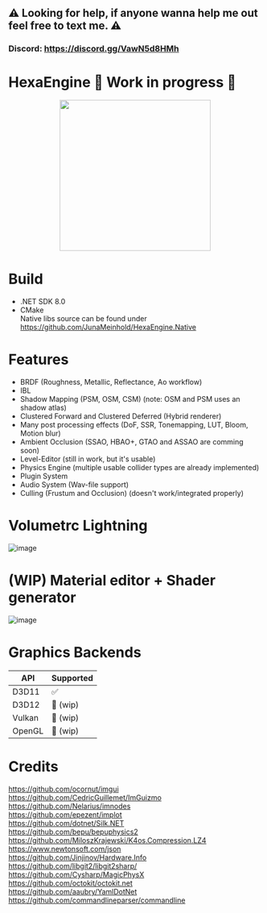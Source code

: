 ## :warning: Looking for help, if anyone wanna help me out feel free to text me. :warning:
### Discord: https://discord.gg/VawN5d8HMh

# HexaEngine :construction: Work in progress :construction:
<p align="center">
  <img width="300" height="300" src="https://raw.githubusercontent.com/JunaMeinhold/HexaEngine/master/icon.png">
</p>

# Build
- .NET SDK 8.0
- CMake<br/>
Native libs source can be found under https://github.com/JunaMeinhold/HexaEngine.Native

# Features
- BRDF (Roughness, Metallic, Reflectance, Ao workflow)
- IBL
- Shadow Mapping (PSM, OSM, CSM) (note: OSM and PSM uses an shadow atlas)
- Clustered Forward and Clustered Deferred (Hybrid renderer)
- Many post processing effects (DoF, SSR, Tonemapping, LUT, Bloom, Motion blur)
- Ambient Occlusion (SSAO, HBAO+, GTAO and ASSAO are comming soon)
- Level-Editor (still in work, but it's usable)
- Physics Engine (multiple usable collider types are already implemented)
- Plugin System
- Audio System (Wav-file support)
- Culling (Frustum and Occlusion) (doesn't work/integrated properly)

# Volumetrc Lightning
![image](https://github.com/HexaEngine/HexaEngine/assets/46632782/731a1c0b-6b97-4824-b0d9-fc71fe87c96d)


# (WIP) Material editor + Shader generator
![image](https://github.com/JunaMeinhold/HexaEngine/assets/46632782/8a3acc3d-3fad-4083-88fd-3613ffd6b30f)

# Graphics Backends
| API     | Supported          |
| ------- | ------------------ |
| D3D11   | :white_check_mark: |
| D3D12   | :construction: (wip) |
| Vulkan  | :construction: (wip) |
| OpenGL  | :construction: (wip) |

# Credits
https://github.com/ocornut/imgui  
https://github.com/CedricGuillemet/ImGuizmo  
https://github.com/Nelarius/imnodes  
https://github.com/epezent/implot  
https://github.com/dotnet/Silk.NET  
https://github.com/bepu/bepuphysics2  
https://github.com/MiloszKrajewski/K4os.Compression.LZ4  
https://www.newtonsoft.com/json  
https://github.com/Jinjinov/Hardware.Info  
https://github.com/libgit2/libgit2sharp/  
https://github.com/Cysharp/MagicPhysX  
https://github.com/octokit/octokit.net  
https://github.com/aaubry/YamlDotNet  
https://github.com/commandlineparser/commandline  
